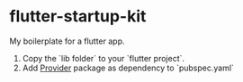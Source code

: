 # flutter-startup-kit
My boilerplate for a flutter app.

<ol><li>Copy the `lib folder` to your `flutter project`.</li>
  <li>Add <a href="https://pub.dev/packages/provider#-installing-tab-">Provider</a> package as dependency to `pubspec.yaml`</li></ol>
  
